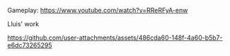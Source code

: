Gameplay:
https://www.youtube.com/watch?v=RReRFyA-enw

Lluis' work

https://github.com/user-attachments/assets/486cda60-148f-4a60-b5b7-e6dc73265295

